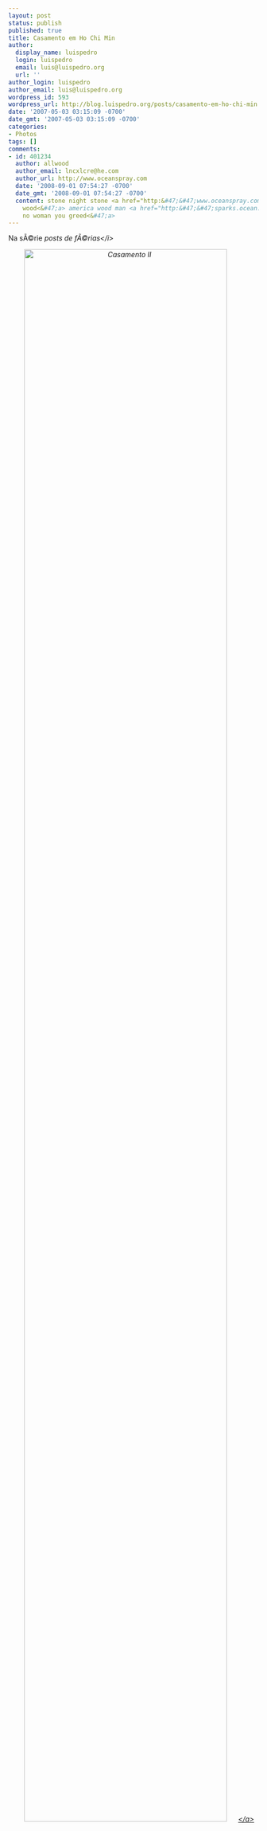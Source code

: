 ```yaml
---
layout: post
status: publish
published: true
title: Casamento em Ho Chi Min
author:
  display_name: luispedro
  login: luispedro
  email: luis@luispedro.org
  url: ''
author_login: luispedro
author_email: luis@luispedro.org
wordpress_id: 593
wordpress_url: http://blog.luispedro.org/posts/casamento-em-ho-chi-min
date: '2007-05-03 03:15:09 -0700'
date_gmt: '2007-05-03 03:15:09 -0700'
categories:
- Photos
tags: []
comments:
- id: 401234
  author: allwood
  author_email: lncxlcre@he.com
  author_url: http://www.oceanspray.com
  date: '2008-09-01 07:54:27 -0700'
  date_gmt: '2008-09-01 07:54:27 -0700'
  content: stone night stone <a href="http:&#47;&#47;www.oceanspray.com" rel="nofollow">all
    wood<&#47;a> america wood man <a href="http:&#47;&#47;sparks.ocean.ie" rel="nofollow">pets
    no woman you greed<&#47;a>
---
```

<p>Na s&Atilde;&copy;rie <i>posts de f&Atilde;&copy;rias<&#47;i></p>
<p><center><a class="imagelink" href="http:&#47;&#47;blog.luispedro.org&#47;wp-content&#47;uploads&#47;2006&#47;08&#47;casamento1.jpg" title="Casamento II"><img id="image592" src="http:&#47;&#47;blog.luispedro.org&#47;wp-content&#47;uploads&#47;2006&#47;08&#47;casamento1.jpg" alt="Casamento II" style="width: 90%" &#47;><&#47;a><&#47;center></p>
<p>Se eu fosse o Pacheco Pereira, fazia logo uma grande colec&Atilde;&sect;&Atilde;&pound;o <cite>O casamento em...<&#47;cite></p>
<p><small><b>Originalmente publicado a 14 de Agosto de 2006 <!-- 3:15 --><&#47;b><&#47;small></p>
